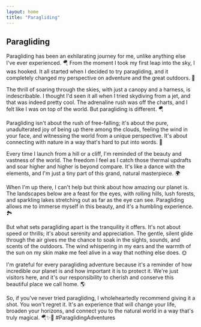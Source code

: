 ```yaml
---
layout: home
title: "Paragliding"
---
```


## Paragliding

Paragliding has been an exhilarating journey for me, unlike anything else I've ever experienced. 🪂 From the moment I took my first leap into the sky, I was hooked. It all started when I decided to try paragliding, and it completely changed my perspective on adventure and the great outdoors. 🌄

The thrill of soaring through the skies, with just a canopy and a harness, is indescribable. I thought I'd seen it all when I tried skydiving from a jet, and that was indeed pretty cool. The adrenaline rush was off the charts, and I felt like I was on top of the world. But paragliding is different. 🪂

Paragliding isn't about the rush of free-falling; it's about the pure, unadulterated joy of being up there among the clouds, feeling the wind in your face, and witnessing the world from a unique perspective. It's about connecting with nature in a way that's hard to put into words. 🌿

Every time I launch from a hill or a cliff, I'm reminded of the beauty and vastness of the world. The freedom I feel as I catch those thermal updrafts and soar higher and higher is beyond compare. It's like a dance with the elements, and I'm just a tiny part of this grand, natural masterpiece. 🌍

When I'm up there, I can't help but think about how amazing our planet is. The landscapes below are a feast for the eyes, with rolling hills, lush forests, and sparkling lakes stretching out as far as the eye can see. Paragliding allows me to immerse myself in this beauty, and it's a humbling experience. 🏞️

But what sets paragliding apart is the tranquility it offers. It's not about speed or thrills; it's about serenity and appreciation. The gentle, silent glide through the air gives me the chance to soak in the sights, sounds, and scents of the outdoors. The wind whispering in my ears and the warmth of the sun on my skin make me feel alive in a way that nothing else does. 🌞

I'm grateful for every paragliding adventure because it's a reminder of how incredible our planet is and how important it is to protect it. We're just visitors here, and it's our responsibility to cherish and conserve this beautiful place we call home. 🌎

So, if you've never tried paragliding, I wholeheartedly recommend giving it a shot. You won't regret it. It's an experience that will change your life, broaden your horizons, and connect you to the natural world in a way that's truly magical. 🪂✨🌟 #ParaglidingAdventures